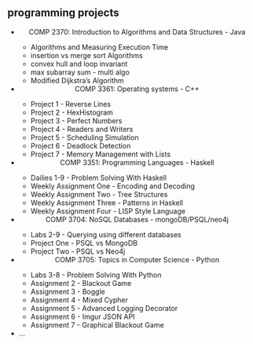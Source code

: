 ## programming projects

<ul>
  <li align="center">COMP 2370: Introduction to Algorithms and Data Structures - Java </li>
  <ul>
    <li>Algorithms and Measuring Execution Time</li>
    <li>insertion vs merge sort Algorithms </li>
    <li>convex hull and loop invariant </li>
    <li>max subarray sum - multi algo </li>
    <li>Modified Dijkstra’s Algorithm </li>
  </ul>
    <li align="center">COMP 3361: Operating systems - C++ </li>
  <ul>
    <li>Project 1 - Reverse Lines</li>
    <li>Project 2 - HexHistogram </li>
    <li>Project 3 - Perfect Numbers </li>
    <li>Project 4 - Readers and Writers </li>
    <li>Project 5 - Scheduling Simulation </li>
    <li>Project 6 - Deadlock Detection </li>
    <li>Project 7 - Memory Management with Lists </li>
  </ul>
    <li align="center">COMP 3351: Programming Languages - Haskell </li>
  <ul>
    <li>Dailies 1-9 - Problem Solving With Haskell</li>
    <li>Weekly Assignment One - Encoding and Decoding </li>
    <li>Weekly Assignment Two - Tree Structures </li>
    <li>Weekly Assignment Three - Patterns in Haskell</li>
    <li>Weekly Assignment Four - LISP Style Language </li>
  </ul>
      <li align="center">COMP 3704: NoSQL Databases - mongoDB/PSQL/neo4j </li>
  <ul>
    <li>Labs 2-9 - Querying using different databases</li>
    <li>Project One - PSQL vs  MongoDB</li>
    <li>Project Two - PSQL vs  Neo4j</li>
  </ul>
      <li align="center">COMP 3705: Topics in Computer Science - Python </li>
  <ul>
    <li>Labs 3-8 - Problem Solving With Python</li>
    <li>Assignment 2 - Blackout Game </li>
    <li>Assignment 3 - Boggle </li>
    <li>Assignment 4 - Mixed Cypher  </li>
    <li>Assignment 5 - Advanced Logging Decorator  </li>
    <li>Assignment 6 - Imgur JSON API  </li>
    <li>Assignment 7 - Graphical Blackout Game  </li>
  </ul>
  <li>...</li>
</ul>



